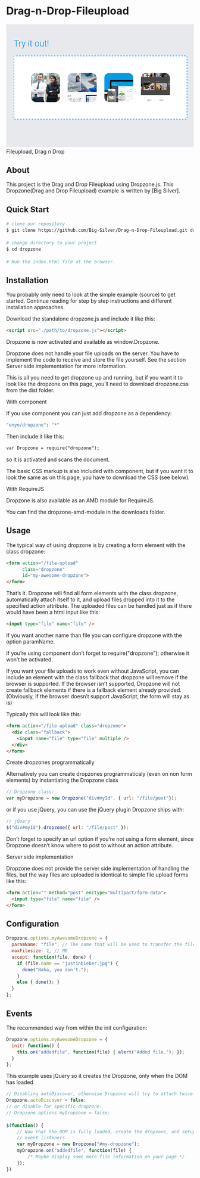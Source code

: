 # Drag-n-Drop-Fileupload

<img width="900" src="img/dropzone.png" border="0" />
Fileupload, Drag n Drop

## About
This project is the Drag and Drop Fileupload using Dropzone.js.
This Dropzone(Drag and Drop Fileupload) example is written by [Big Silver].

## Quick Start

```bash
# clone our repository
$ git clone https://github.com/Big-Silver/Drag-n-Drop-Fileupload.git dropzone

# change directory to your project
$ cd dropzone

# Run the index.html file at the browser.

```

## Installation

You probably only need to look at the simple example (source) to get started. Continue reading for step by step instructions and different installation approaches.

Download the standalone dropzone.js and include it like this:
```html
<script src="./path/to/dropzone.js"></script>
```
Dropzone is now activated and available as window.Dropzone.

Dropzone does not handle your file uploads on the server. You have to implement the code to receive and store the file yourself. See the section Server side implementation for more information.

This is all you need to get dropzone up and running, but if you want it to look like the dropzone on this page, you’ll need to download dropzone.css from the dist folder.

With component

If you use component you can just add dropzone as a dependency:

```bash
"enyo/dropzone": "*"
```
Then include it like this:

```html
var Dropzone = require("dropzone");
```
so it is activated and scans the document.

The basic CSS markup is also included with component, but if you want it to look the same as on this page, you have to download the CSS (see below).

With RequireJS

Dropzone is also available as an AMD module for RequireJS.

You can find the dropzone-amd-module in the downloads folder.

## Usage

The typical way of using dropzone is by creating a form element with the class dropzone:

```html
<form action="/file-upload"
      class="dropzone"
      id="my-awesome-dropzone">
</form>
```
That’s it. Dropzone will find all form elements with the class dropzone, automatically attach itself to it, and upload files dropped into it to the specified action attribute. The uploaded files can be handled just as if there would have been a html input like this:

```html
<input type="file" name="file" />
```
If you want another name than file you can configure dropzone with the option paramName.

If you’re using component don’t forget to require("dropzone"); otherwise it won’t be activated.

If you want your file uploads to work even without JavaScript, you can include an element with the class fallback that dropzone will remove if the browser is supported. If the browser isn’t supported, Dropzone will not create fallback elements if there is a fallback element already provided. (Obviously, if the browser doesn’t support JavaScript, the form will stay as is)

Typically this will look like this:

```html
<form action="/file-upload" class="dropzone">
  <div class="fallback">
    <input name="file" type="file" multiple />
  </div>
</form>
```
Create dropzones programmatically

Alternatively you can create dropzones programmaticaly (even on non form elements) by instantiating the Dropzone class

```javascript
// Dropzone class:
var myDropzone = new Dropzone("div#myId", { url: "/file/post"});
```
or if you use jQuery, you can use the jQuery plugin Dropzone ships with:

```javascript
// jQuery
$("div#myId").dropzone({ url: "/file/post" });
```
Don’t forget to specify an url option if you’re not using a form element, since Dropzone doesn’t know where to post to without an action attribute.

Server side implementation

Dropzone does not provide the server side implementation of handling the files, but the way files are uploaded is identical to simple file upload forms like this:

```html
<form action="" method="post" enctype="multipart/form-data">
  <input type="file" name="file" />
</form>
```

## Configuration

```javascript
Dropzone.options.myAwesomeDropzone = {
  paramName: "file", // The name that will be used to transfer the file
  maxFilesize: 2, // MB
  accept: function(file, done) {
    if (file.name == "justinbieber.jpg") {
      done("Naha, you don't.");
    }
    else { done(); }
  }
};
```

## Events

The recommended way from within the init configuration:
```javascript
Dropzone.options.myAwesomeDropzone = {
  init: function() {
    this.on("addedfile", function(file) { alert("Added file."); });
  }
};
```
This example uses jQuery so it creates the Dropzone, only when the DOM has loaded
```javascript
// Disabling autoDiscover, otherwise Dropzone will try to attach twice.
Dropzone.autoDiscover = false;
// or disable for specific dropzone:
// Dropzone.options.myDropzone = false;

$(function() {
    // Now that the DOM is fully loaded, create the dropzone, and setup the
    // event listeners
    var myDropzone = new Dropzone("#my-dropzone");
    myDropzone.on("addedfile", function(file) {
        /* Maybe display some more file information on your page */
    });
})
```

